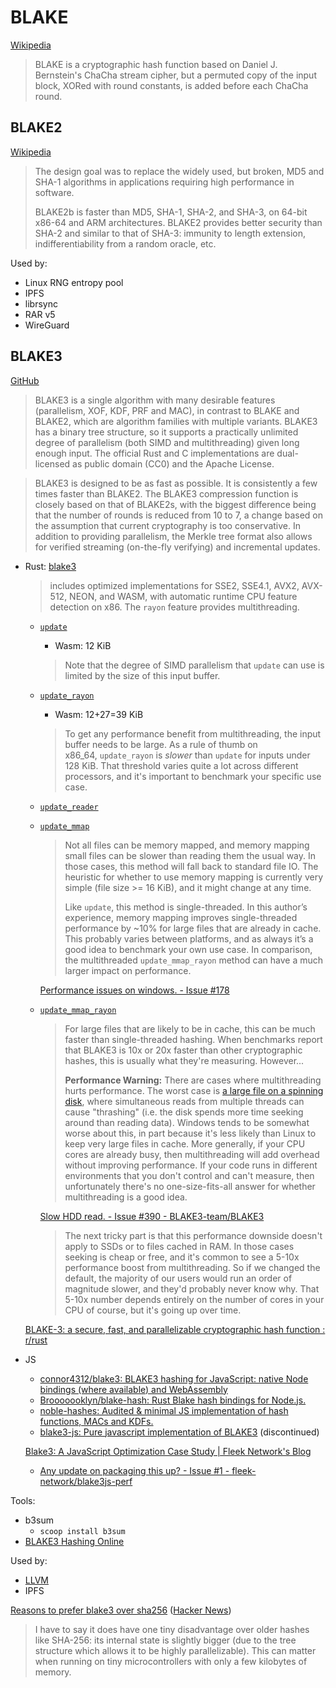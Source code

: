 # BLAKE
[Wikipedia](https://en.wikipedia.org/wiki/BLAKE_(hash_function))

> BLAKE is a cryptographic hash function based on Daniel J. Bernstein's ChaCha stream cipher, but a permuted copy of the input block, XORed with round constants, is added before each ChaCha round.

## BLAKE2
[Wikipedia](https://en.wikipedia.org/wiki/BLAKE_(hash_function)#BLAKE2)

> The design goal was to replace the widely used, but broken, MD5 and SHA-1 algorithms in applications requiring high performance in software.
>
> BLAKE2b is faster than MD5, SHA-1, SHA-2, and SHA-3, on 64-bit x86-64 and ARM architectures. BLAKE2 provides better security than SHA-2 and similar to that of SHA-3: immunity to length extension, indifferentiability from a random oracle, etc.

Used by:
- Linux RNG entropy pool
- IPFS
- librsync
- RAR v5
- WireGuard

## BLAKE3
[GitHub](https://github.com/BLAKE3-team/BLAKE3)

> BLAKE3 is a single algorithm with many desirable features (parallelism, XOF, KDF, PRF and MAC), in contrast to BLAKE and BLAKE2, which are algorithm families with multiple variants. BLAKE3 has a binary tree structure, so it supports a practically unlimited degree of parallelism (both SIMD and multithreading) given long enough input. The official Rust and C implementations are dual-licensed as public domain (CC0) and the Apache License.

> BLAKE3 is designed to be as fast as possible. It is consistently a few times faster than BLAKE2. The BLAKE3 compression function is closely based on that of BLAKE2s, with the biggest difference being that the number of rounds is reduced from 10 to 7, a change based on the assumption that current cryptography is too conservative. In addition to providing parallelism, the Merkle tree format also allows for verified streaming (on-the-fly verifying) and incremental updates.

- Rust: [blake3](https://docs.rs/blake3/latest/blake3/)
  > includes optimized implementations for SSE2, SSE4.1, AVX2, AVX-512, NEON, and WASM, with automatic runtime CPU feature detection on x86. The `rayon` feature provides multithreading.

  - [`update`](https://docs.rs/blake3/latest/blake3/struct.Hasher.html#method.update)
    - Wasm: 12 KiB

    > Note that the degree of SIMD parallelism that `update` can use is limited by the size of this input buffer.
  - [`update_rayon`](https://docs.rs/blake3/latest/blake3/struct.Hasher.html#method.update_rayon)
    - Wasm: 12+27=39 KiB

    > To get any performance benefit from multithreading, the input buffer needs to be large. As a rule of thumb on x86_64, `update_rayon` is *slower* than `update` for inputs under 128 KiB. That threshold varies quite a lot across different processors, and it's important to benchmark your specific use case.
  - [`update_reader`](https://docs.rs/blake3/latest/blake3/struct.Hasher.html#method.update_reader)
  - [`update_mmap`](https://docs.rs/blake3/latest/blake3/struct.Hasher.html#method.update_mmap)

    > Not all files can be memory mapped, and memory mapping small files can be slower than reading them the usual way. In those cases, this method will fall back to standard file IO. The heuristic for whether to use memory mapping is currently very simple (file size >= 16 KiB), and it might change at any time.
    > 
    > Like `update`, this method is single-threaded. In this author’s experience, memory mapping improves single-threaded performance by ~10% for large files that are already in cache. This probably varies between platforms, and as always it’s a good idea to benchmark your own use case. In comparison, the multithreaded `update_mmap_rayon` method can have a much larger impact on performance.

    [Performance issues on windows. - Issue #178](https://github.com/BLAKE3-team/BLAKE3/issues/178)
  - [`update_mmap_rayon`](https://docs.rs/blake3/latest/blake3/struct.Hasher.html#method.update_mmap_rayon)

    > For large files that are likely to be in cache, this can be much faster than single-threaded hashing. When benchmarks report that BLAKE3 is 10x or 20x faster than other cryptographic hashes, this is usually what they're measuring. However...
    > 
    > **Performance Warning:** There are cases where multithreading hurts performance. The worst case is [a large file on a spinning disk](https://github.com/BLAKE3-team/BLAKE3/issues/31), where simultaneous reads from multiple threads can cause "thrashing" (i.e. the disk spends more time seeking around than reading data). Windows tends to be somewhat worse about this, in part because it's less likely than Linux to keep very large files in cache. More generally, if your CPU cores are already busy, then multithreading will add overhead without improving performance. If your code runs in different environments that you don't control and can't measure, then unfortunately there's no one-size-fits-all answer for whether multithreading is a good idea.

    [Slow HDD read. - Issue #390 - BLAKE3-team/BLAKE3](https://github.com/BLAKE3-team/BLAKE3/issues/390)
    > The next tricky part is that this performance downside doesn't apply to SSDs or to files cached in RAM. In those cases seeking is cheap or free, and it's common to see a 5-10x performance boost from multithreading. So if we changed the default, the majority of our users would run an order of magnitude slower, and they'd probably never know why. That 5-10x number depends entirely on the number of cores in your CPU of course, but it's going up over time.

  [BLAKE-3: a secure, fast, and parallelizable cryptographic hash function : r/rust](https://www.reddit.com/r/rust/comments/1dt409t/blake3_a_secure_fast_and_parallelizable/)

- JS
  - [connor4312/blake3: BLAKE3 hashing for JavaScript: native Node bindings (where available) and WebAssembly](https://github.com/connor4312/blake3)
  - [Brooooooklyn/blake-hash: Rust Blake hash bindings for Node.js.](https://github.com/Brooooooklyn/blake-hash)
  - [noble-hashes: Audited & minimal JS implementation of hash functions, MACs and KDFs.](https://github.com/paulmillr/noble-hashes#blake-blake2b-blake2s-blake3)
  - [blake3-js: Pure javascript implementation of BLAKE3](https://github.com/rvgrinsven/blake3-js) (discontinued)

  [Blake3: A JavaScript Optimization Case Study | Fleek Network's Blog](https://blog.fleek.network/post/fleek-network-blake3-case-study/)
  - [Any update on packaging this up? - Issue #1 - fleek-network/blake3js-perf](https://github.com/fleek-network/blake3js-perf/issues/1)

Tools:
- b3sum
  - `scoop install b3sum`
- [BLAKE3 Hashing Online](https://connor4312.github.io/blake3/index.html)

Used by:
- [LLVM](https://reviews.llvm.org/D121510)
- IPFS

[Reasons to prefer blake3 over sha256](https://peergos.org/posts/blake3) ([Hacker News](https://news.ycombinator.com/item?id=38249473))
> I have to say it does have one tiny disadvantage over older hashes like SHA-256: its internal state is slightly bigger (due to the tree structure which allows it to be highly parallelizable). This can matter when running on tiny microcontrollers with only a few kilobytes of memory.
